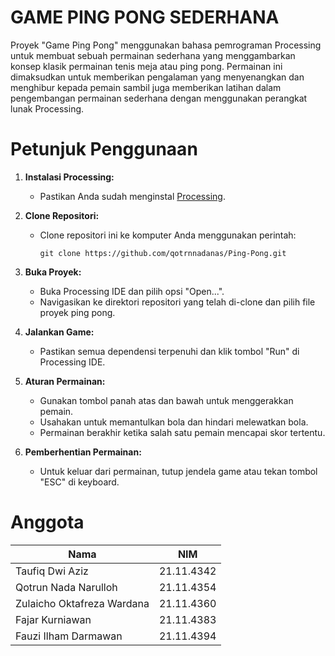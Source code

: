 #  GAME PING PONG SEDERHANA
Proyek "Game Ping Pong" menggunakan bahasa pemrograman Processing untuk membuat sebuah permainan sederhana yang menggambarkan konsep klasik permainan tenis meja atau ping pong. Permainan ini dimaksudkan untuk memberikan pengalaman yang menyenangkan dan menghibur kepada pemain sambil juga memberikan latihan dalam pengembangan permainan sederhana dengan menggunakan perangkat lunak Processing.
# Petunjuk Penggunaan

1. **Instalasi Processing:**
   - Pastikan Anda sudah menginstal [Processing](https://processing.org/download/).
   
2. **Clone Repositori:**
   - Clone repositori ini ke komputer Anda menggunakan perintah:
     ```
     git clone https://github.com/qotrnnadanas/Ping-Pong.git
     ```
   
3. **Buka Proyek:**
   - Buka Processing IDE dan pilih opsi "Open...".
   - Navigasikan ke direktori repositori yang telah di-clone dan pilih file proyek ping pong.

4. **Jalankan Game:**
   - Pastikan semua dependensi terpenuhi dan klik tombol "Run" di Processing IDE.

5. **Aturan Permainan:**
   - Gunakan tombol panah atas dan bawah untuk menggerakkan pemain.
   - Usahakan untuk memantulkan bola dan hindari melewatkan bola.
   - Permainan berakhir ketika salah satu pemain mencapai skor tertentu.

6. **Pemberhentian Permainan:**
   - Untuk keluar dari permainan, tutup jendela game atau tekan tombol "ESC" di keyboard.


# Anggota
| Nama                           | NIM          |
|--------------------------------|--------------|
| Taufiq Dwi Aziz                | 21.11.4342   |
| Qotrun Nada Narulloh           | 21.11.4354   |
| Zulaicho Oktafreza Wardana     | 21.11.4360   |
| Fajar Kurniawan                | 21.11.4383   |
| Fauzi Ilham Darmawan           | 21.11.4394   |
